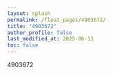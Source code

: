 ```yaml
---
layout: splash
permalink: /float_pages/4903672/
title: "4903672"
author_profile: false
last_modified_at: 2025-06-13
toc: false
---
```

 
4903672
